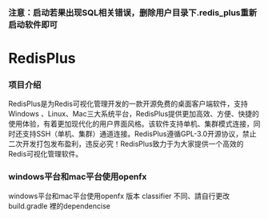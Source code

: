 
### 注意：启动若果出现SQL相关错误，删除用户目录下.redis_plus重新启动软件即可

# RedisPlus

### 项目介绍

RedisPlus是为Redis可视化管理开发的一款开源免费的桌面客户端软件，支持Windows 、Linux、Mac三大系统平台，RedisPlus提供更加高效、方便、快捷的使用体验，有着更加现代化的用户界面风格。该软件支持单机、集群模式连接，同时还支持SSH（单机、集群）通道连接。RedisPlus遵循GPL-3.0开源协议，禁止二次开发打包发布盈利，违反必究！RedisPlus致力于为大家提供一个高效的Redis可视化管理软件。


### windows平台和mac平台使用openfx

windows平台和mac平台使用openfx 版本 classifier 不同、請自行更改build.gradle 裡的dependencise

